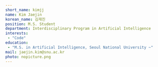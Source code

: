 ```yaml
---
short_name: kimjj
name: Kim Jaejin
korean_name: 김재진
position: M.S. Student
department: Interdisciplinary Program in Artificial Intelligence
interests:
 - "Code"
education:
 - "M.S. in Artificial Intelligence, Seoul National University ~"
mail: jaejin.kim@snu.ac.kr
photo: nopicture.png
---
```

